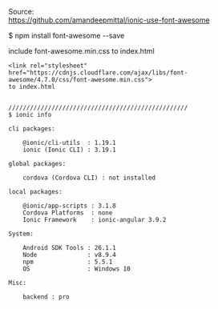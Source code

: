 Source: <br />
https://github.com/amandeepmittal/ionic-use-font-awesome <br />

$ npm install font-awesome --save <br />

include font-awesome.min.css to index.html
```
<link rel="stylesheet" href="https://cdnjs.cloudflare.com/ajax/libs/font-awesome/4.7.0/css/font-awesome.min.css">
to index.html


//////////////////////////////////////////////////
$ ionic info

cli packages:

    @ionic/cli-utils  : 1.19.1
    ionic (Ionic CLI) : 3.19.1

global packages:

    cordova (Cordova CLI) : not installed

local packages:

    @ionic/app-scripts : 3.1.8
    Cordova Platforms  : none
    Ionic Framework    : ionic-angular 3.9.2

System:

    Android SDK Tools : 26.1.1
    Node              : v8.9.4
    npm               : 5.5.1
    OS                : Windows 10

Misc:

    backend : pro
